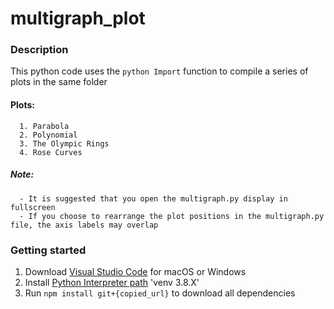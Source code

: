 # multigraph_plot

### Description
This python code uses the ```python Import``` function to compile a series of plots in the same folder 
####  Plots:
      1. Parabola
      2. Polynomial
      3. The Olympic Rings
      4. Rose Curves
##### Note:
      - It is suggested that you open the multigraph.py display in fullscreen
      - If you choose to rearrange the plot positions in the multigraph.py file, the axis labels may overlap
### Getting started
  1. Download [Visual Studio Code](https://code.visualstudio.com/download) for macOS or Windows 
  2. Install [Python Interpreter path](https://code.visualstudio.com/docs/python/python-tutorial) 'venv 3.8.X'
  3. Run ```npm install git+{copied_url}``` to download all dependencies
 
